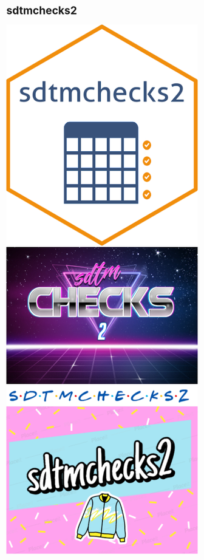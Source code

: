 # sdtmchecks2

<img src="https://raw.githubusercontent.com/pharmaverse/sdtmchecks2/main/inst/img/sdtmchecks2_logo1.png">
<img src="https://raw.githubusercontent.com/pharmaverse/sdtmchecks2/main/inst/img/sdtmchecks2_logo2.png">
<img src="https://raw.githubusercontent.com/pharmaverse/sdtmchecks2/main/inst/img/sdtmchecks2_logo3.png">
<img src="https://raw.githubusercontent.com/pharmaverse/sdtmchecks2/main/inst/img/sdtmchecks2_logo4.png">
